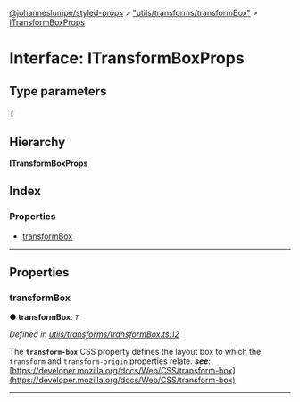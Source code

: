 [@johanneslumpe/styled-props](../README.md) > ["utils/transforms/transformBox"](../modules/_utils_transforms_transformbox_.md) > [ITransformBoxProps](../interfaces/_utils_transforms_transformbox_.itransformboxprops.md)

# Interface: ITransformBoxProps

## Type parameters
#### T 
## Hierarchy

**ITransformBoxProps**

## Index

### Properties

* [transformBox](_utils_transforms_transformbox_.itransformboxprops.md#transformbox)

---

## Properties

<a id="transformbox"></a>

###  transformBox

**● transformBox**: *`T`*

*Defined in [utils/transforms/transformBox.ts:12](https://github.com/johanneslumpe/styled-props/blob/3abf398/src/utils/transforms/transformBox.ts#L12)*

The **`transform-box`** CSS property defines the layout box to which the `transform` and `transform-origin` properties relate.
*__see__*: [https://developer.mozilla.org/docs/Web/CSS/transform-box](https://developer.mozilla.org/docs/Web/CSS/transform-box)

___

